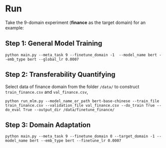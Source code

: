 # Run
Take the 9-domain experiment (**finance** as the target domain) for an example: 
## Step 1: General Model Training
```
python main.py --meta_task 9 --finetune_domain -1  --model_name bert --emb_type bert --global_lr 0.0007
```
## Step 2: Transferability Quantifying
Select data of finance domain from the folder ``/data/`` to construct ``train_finance.csv`` and ``val_finance.csv``,
```
python run_mlm.py --model_name_or_path bert-base-chinese --train_file train_finance.csv --validation_file val_finance.csv --do_train True --do_eval True --output_dir /data/finetune_finance/
```
## Step 3: Domain Adaptation
```
python main.py --meta_task 9 --finetune_domain 0 --target_domain -1 --model_name bert --emb_type bert --finetune_lr 0.0007
```
